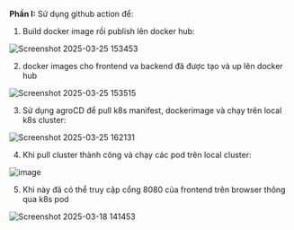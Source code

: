 **Phần I:**
Sử dụng github action để:

1. Build docker image rồi publish lên docker hub:

![Screenshot 2025-03-25 153453](https://github.com/user-attachments/assets/fe0ecb89-fe29-423d-9ff3-0482d76ee873)

2. docker images cho frontend va backend đã được tạo và up lên docker hub

![Screenshot 2025-03-25 153515](https://github.com/user-attachments/assets/4df35f94-6be1-4e30-860e-d3e1bd813d02)

3. Sử dụng agroCD để pull k8s manifest, dockerimage và chạy trên local k8s cluster:

![Screenshot 2025-03-25 162131](https://github.com/user-attachments/assets/8875e2d8-a8ad-47cf-8dc4-08f915ece9c0)

4. Khi pull cluster thành công và chạy các pod trên local cluster:

![image](https://github.com/user-attachments/assets/02f26e6d-dcb6-4761-ba0d-5b980c86745b)

5. Khi này đã có thể truy cập cổng 8080 của frontend trên browser thông qua k8s pod

![Screenshot 2025-03-18 141453](https://github.com/user-attachments/assets/089c4be2-4df3-4ac1-8ba1-d681a1b1e008)

